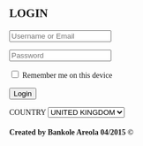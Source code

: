 <!DOCTYPE html>

<head>
  <meta charset="utf-8">
  <meta http-equiv="X-UA-Compatible" content="IE=edge,chrome=1">
  <title>Login Page </title>
  
  
  
<link href="LOGINCSS.css" rel="stylesheet" type="text/css">
<style type="text/css">
body,td,th {
	font-family: "Times New Roman", Tahoma, Verdana, sans-serif;
}
body {
	background-image: url(TTT.jpg);
}
</style>
</head>




<body>
  <section class="container">
    <div class="login">
      <h2>LOGIN </h2>
<form method="post" action="index.html">
        <p><input type="text" name="login" value="" placeholder="Username or Email"></p>
        <p><input type="password" name="password" value="" placeholder="Password"></p>
        <p class="remember_me">
          <label>
            <input type="checkbox" name="remember_me" id="remember_me">
            Remember me on this device
          </label>
        </p>
        <p class="submit"><input type="submit" name="commit" value="Login"></p>
      </form>
      
<body> COUNTRY </body>
    <body>

<select>
 
  <option value="UNITED KINGDOM">UNITED KINGDOM</option>
  <option value="IRELAND">IRELAND</option>
  <option value="WALES">WALES</option>
  <option value="SCOTLAND">SCOTLAND</option>
</select>
  </body>
    
    
    
    
    
   <div> 
    <body>
     <h4>Created by Bankole Areola
     04/2015 © </h4>
     </div>
     </body>
     

   
</html>


    
